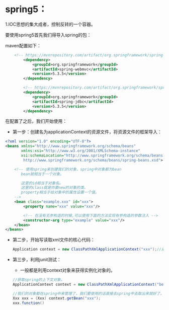 # spring5：

1.IOC思想的集大成者，控制反转的一个容器。

要使用spring5首先我们得导入spring的包：

maven配置如下：

```xml
    <!-- https://mvnrepository.com/artifact/org.springframework/spring-webmvc -->
        <dependency>
            <groupId>org.springframework</groupId>
            <artifactId>spring-webmvc</artifactId>
            <version>5.3.5</version>
        </dependency>

        <!-- https://mvnrepository.com/artifact/org.springframework/spring-jdbc -->
        <dependency>
            <groupId>org.springframework</groupId>
            <artifactId>spring-jdbc</artifactId>
            <version>5.3.5</version>
        </dependency>
```

在配置了之后，我们开始使用：

- 第一步：创建名为applicationContext的资源文件，将资源文件的框架导入：

```xml
<?xml version="1.0" encoding="UTF-8"?>
<beans xmlns="http://www.springframework.org/schema/beans"
       xmlns:xsi="http://www.w3.org/2001/XMLSchema-instance"
       xsi:schemaLocation="http://www.springframework.org/schema/beans
        http://www.springframework.org/schema/beans/spring-beans.xsd">

    <!-- 使用spring来创建我们的对象，spring中对象都为bean
       bean就相当于一个对象。

       这里的id相当于对象名。
       这里的class就是你要new的对象的类。
       property相当于给对象中的属性设置一个值。
    -->
    <bean class="example.xxx" id="xxx">
        <property name="xxx" value="xxx"/>

        <!-- 在没有无参构造的时候,可以使用下面的方法实现有参构造的参数注入 -->
        <constructor-arg type="example" value="xxx"/>
    </bean>
</beans>
```

- 第二步，开始写读取xml文件的核心代码：

  ```java
  Application context = new ClassPathXmlApplicationContext("xxx");//从配置文件中提取出配置上下文信息。
  ```

- 第三步，利用junit测试：

  - 一般都是利用context对象来获得实例化对象的。

  ```java
  //获取spring的上下文对象。
  ApplicationContext context = new ClassPathXmlApplicationContext("beans.xml");
  
  //我们的对象都在spring中来管理了，我们要使用的话直接去spring中去取出来就好了。
  Xxx xxx = (Xxx) context.getBean("xxx");
  xxx.function() 
  ```

  